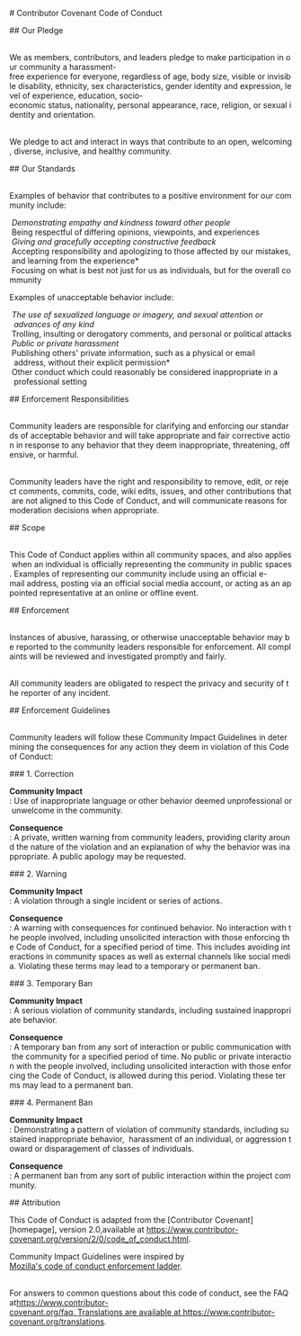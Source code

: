 
 ​#​ ​Contributor Covenant Code of Conduct 
  
 ​##​ ​Our Pledge 
  
 ​We as members, contributors, and leaders pledge to make participation in our community a harassment-free experience for everyone, regardless of age, body size, visible or invisible disability, ethnicity, sex characteristics, gender identity and expression, level of experience, education, socio-economic status, nationality, personal appearance, race, religion, or sexual identity and orientation. 
  
 ​We pledge to act and interact in ways that contribute to an open, welcoming, diverse, inclusive, and healthy community. 
  
 ​##​ ​Our Standards 
  
 ​Examples of behavior that contributes to a positive environment for our community include: 
  
 ​*​ Demonstrating empathy and kindness toward other people 
 ​*​ Being respectful of differing opinions, viewpoints, and experiences 
 ​*​ Giving and gracefully accepting constructive feedback 
 ​*​ Accepting responsibility and apologizing to those affected by our mistakes, and learning from the experience 
 ​*​ Focusing on what is best not just for us as individuals, but for the overall community 
  
 ​Examples of unacceptable behavior include: 
  
 ​*​ The use of sexualized language or imagery, and sexual attention or 
 ​  advances of any kind 
 ​*​ Trolling, insulting or derogatory comments, and personal or political attacks 
 ​*​ Public or private harassment 
 ​*​ Publishing others' private information, such as a physical or email 
 ​  address, without their explicit permission 
 ​*​ Other conduct which could reasonably be considered inappropriate in a 
 ​  professional setting 
  
 ​##​ ​Enforcement Responsibilities 
  
 ​Community leaders are responsible for clarifying and enforcing our standards of acceptable behavior and will take appropriate and fair corrective action in response to any behavior that they deem inappropriate, threatening, offensive, or harmful. 
  
 ​Community leaders have the right and responsibility to remove, edit, or reject comments, commits, code, wiki edits, issues, and other contributions that are not aligned to this Code of Conduct, and will communicate reasons for moderation decisions when appropriate. 
  
 ​##​ ​Scope 
  
 ​This Code of Conduct applies within all community spaces, and also applies when an individual is officially representing the community in public spaces. Examples of representing our community include using an official e-mail address, posting via an official social media account, or acting as an appointed representative at an online or offline event. 
  
 ​##​ ​Enforcement 
  
 ​Instances of abusive, harassing, or otherwise unacceptable behavior may be reported to the community leaders responsible for enforcement. All complaints will be reviewed and investigated promptly and fairly. 
  
 ​All community leaders are obligated to respect the privacy and security of the reporter of any incident. 
  
 ​##​ ​Enforcement Guidelines 
  
 ​Community leaders will follow these Community Impact Guidelines in determining the consequences for any action they deem in violation of this Code of Conduct: 
  
 ​###​ ​1. Correction 
  
 ​**Community Impact**​: Use of inappropriate language or other behavior deemed unprofessional or unwelcome in the community. 
  
 ​**Consequence**​: A private, written warning from community leaders, providing clarity around the nature of the violation and an explanation of why the behavior was inappropriate. A public apology may be requested. 
  
 ​###​ ​2. Warning 
  
 ​**Community Impact**​: A violation through a single incident or series of actions. 
  
 ​**Consequence**​: A warning with consequences for continued behavior. No interaction with the people involved, including unsolicited interaction with those enforcing the Code of Conduct, for a specified period of time. This includes avoiding interactions in community spaces as well as external channels like social media. Violating these terms may lead to a temporary or permanent ban. 
  
 ​###​ ​3. Temporary Ban 
  
 ​**Community Impact**​: A serious violation of community standards, including sustained inappropriate behavior. 
  
 ​**Consequence**​: A temporary ban from any sort of interaction or public communication with the community for a specified period of time. No public or private interaction with the people involved, including unsolicited interaction with those enforcing the Code of Conduct, is allowed during this period. Violating these terms may lead to a permanent ban. 
  
 ​###​ ​4. Permanent Ban 
  
 ​**Community Impact**​: Demonstrating a pattern of violation of community standards, including sustained inappropriate behavior,  harassment of an individual, or aggression toward or disparagement of classes of individuals. 
  
 ​**Consequence**​: A permanent ban from any sort of public interaction within the project community. 
  
 ​##​ ​Attribution 
  
 ​This Code of Conduct is adapted from the [​Contributor Covenant​][homepage], version 2.0, 
 ​available at https://www.contributor-covenant.org/version/2/0/code_of_conduct.html. 
  
 ​Community Impact Guidelines were inspired by [​Mozilla's code of conduct enforcement ladder​](https://github.com/mozilla/diversity). 
  
 ​For answers to common questions about this code of conduct, see the FAQ at 
 ​https://www.contributor-covenant.org/faq. Translations are available at https://www.contributor-covenant.org/translations. 